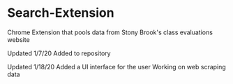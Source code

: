 # Search-Extension
Chrome Extension that pools data from Stony Brook's class evaluations website

Updated 1/7/20
Added to repository

Updated 1/18/20
Added a UI interface for the user
Working on web scraping data 
